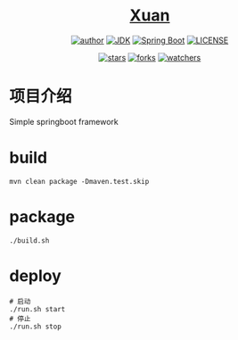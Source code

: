 <h1 align="center"><a href="https://github.com/jiajinyuan/xuan" target="_blank">Xuan</a></h1>
<p align="center">  
  <a href="https://github.com/jiajinyuan"><img alt="author" src="https://img.shields.io/badge/author-Junfeng-orange.svg"/></a>
  <a href="https://www.oracle.com/technetwork/java/javase/downloads/index.html"><img alt="JDK" src="https://img.shields.io/badge/author-JDK_1.8.0_181-yellow.svg"/></a>
  <a href="https://docs.spring.io/spring-boot/docs/2.1.0.RELEASE/reference/html/"><img alt="Spring Boot" src="https://img.shields.io/badge/Spring Boot-2.1.7.RELEASE-brightgreen.svg"/></a>
  <a href="hhttps://www.mit-license.org/"><img alt="LICENSE" src="https://img.shields.io/badge/license-MIT-blue.svg"/></a>  
</p>

<p align="center">
  <a href="https://github.com/jiajinyuan/xuan/stargazers"><img alt="stars" src="https://img.shields.io/github/stars/jiajinyuan/xuan?style=social"/></a>
  <a href="https://github.com/jiajinyuan/xuan/network/members"><img alt="forks" src="https://img.shields.io/github/forks/jiajinyuan/xuan?label=Fork&style=social"/></a>
  <a href="https://github.com/jiajinyuan/xuan/watchers"><img alt="watchers" src="https://img.shields.io/github/watchers/jiajinyuan/xuan?label=Watch&style=social"/></a>
</p>

# 项目介绍
Simple springboot framework

# build 
```
mvn clean package -Dmaven.test.skip
```
# package
```
./build.sh 
```
# deploy
```
# 启动
./run.sh start
# 停止
./run.sh stop
```
